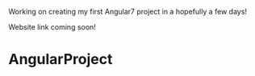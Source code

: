 Working on creating my first Angular7 project in a hopefully a few days!

Website link coming soon!

# AngularProject